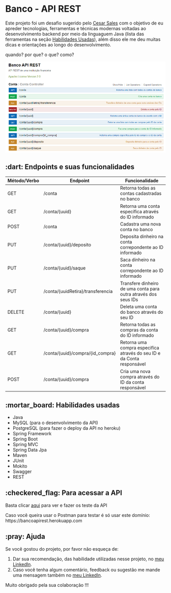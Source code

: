 <h1>Banco - API REST</h1>
<p>
Este projeto foi um desafio sugerido pelo <a href="https://www.linkedin.com/in/cesar-sales/">Cesar Sales</a> com o objetivo de eu apreder tecnologias, ferramentas e técnicas modernas voltadas ao desenvolvimento backend por meio da linguaguem Java (lista das ferramentas na seção <a href="#habilidade">Habilidades Usadas</a>), além disso ele me deu muitas dicas e orientações ao longo do desenvolvimento.
</p>
<p>
</p>
quando? por que? o que? como?  
</p>
<img src="Midia/Banco_-_API_REST.png">


<h2>:dart: Endpoints e suas funcionalidades</h2>

| Método/Verbo | Endpoint                          |  Funcionalidade                                                        |
|--------------|-----------------------------------|------------------------------------------------------------------------|
| GET          | /conta                            | Retorna todas as contas cadastradas no banco                           |
| GET          | /conta/{uuid}                     | Retorna uma conta específica através do ID informado                   |
| POST         | /conta                            | Cadastra uma nova conta no banco                                       |
| PUT          | /conta/{uuid}/deposito            | Deposita dinheiro na conta correpondente ao ID informado               |
| PUT          | /conta/{uuid}/saque               | Saca dinheiro na conta correpondente ao ID informado                   |
| PUT          | /conta/{uuidRetira}/transferencia | Transfere dinheiro de uma conta para outra através dos seus IDs        |
| DELETE       | /conta/{uuid}                     | Deleta uma conta do banco através do seu ID                            |
| GET          | /conta/{uuid}/compra              | Retorna todas as compras da conta do ID informado                      |
| GET          | /conta/{uuid}/compra/{id_compra}  | Retorna uma compra especifíca através do seu ID e da Conta responsável |
| POST         | /conta/{uuid}/compra              | Cria uma nova compra através do ID da conta responsável                |


<h2 id="habilidade">:mortar_board: Habilidades usadas</h2>
<ul>
  <li>Java</li>
  <li>MySQL (para o desenvolvimento da API)</li>
  <li>PostgreSQL (para fazer o deploy da API no heroku)</li>
  <li>Spring Framework</li>
  <li>Spring Boot</li>
  <li>Spring MVC</li>
  <li>Spring Data Jpa</li>
  <li>Maven</li>
  <li>JUnit</li>
  <li>Mokito</li>
  <li>Swagger</li>
  <li>REST</li>
</ul>

<h2>:checkered_flag: Para acessar a API</h2>
<p>Basta clicar <a href="https://bancoapirest.herokuapp.com/swagger-ui.html#/Conta">aqui</a> para ver e fazer os teste da API</p>
<p>Caso você queira usar o Postman para testar é só usar este domínio: https://bancoapirest.herokuapp.com</p>

<h2>:pray: Ajuda</h2>

  <p>
  Se você gostou do projeto, por favor não esqueça de:
  </p>
  
  <ol>
    <li>Dar sua recomendação, das habilidade utilizadas nesse projeto, no <a href="linkedin.com/in/anderson-correia">meu LinkedIn</a>.</li>
    <li>Caso você tenha algum comentário, feedback ou sugestão me mande uma mensagem também no <a href="linkedin.com/in/anderson-correia">meu LinkedIn</a>.</li>
  </ol>
  
  <p>
  Muito obrigado pela sua colaboração !!!
  </p>
